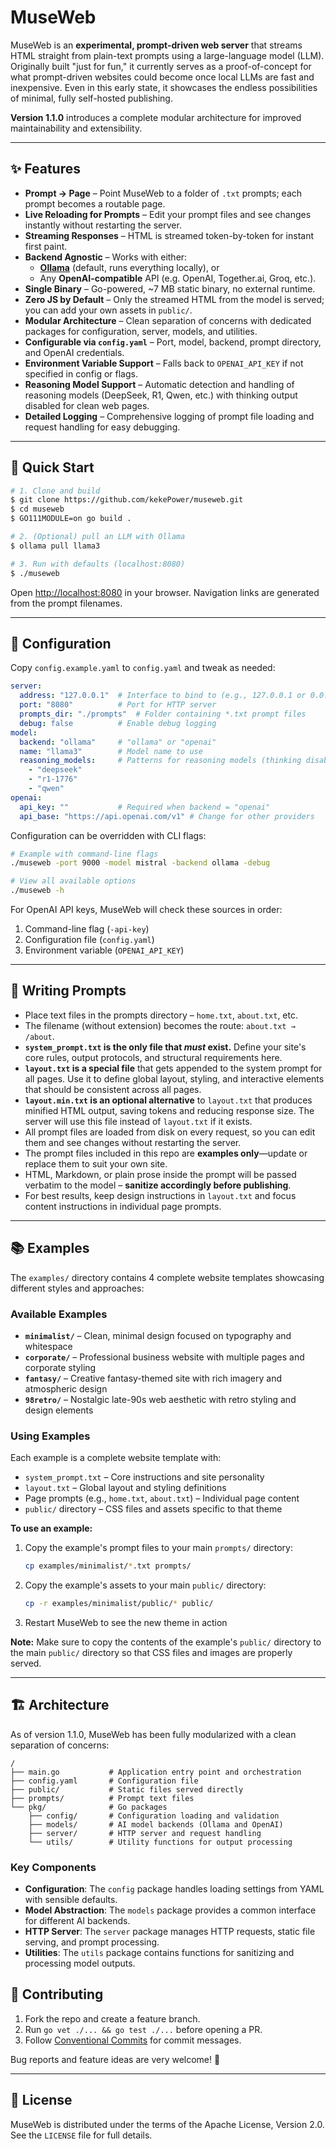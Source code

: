 # MuseWeb

MuseWeb is an **experimental, prompt-driven web server** that streams HTML straight from plain-text prompts using a large-language model (LLM). Originally built "just for fun," it currently serves as a proof-of-concept for what prompt-driven websites could become once local LLMs are fast and inexpensive. Even in this early state, it showcases the endless possibilities of minimal, fully self-hosted publishing.

**Version 1.1.0** introduces a complete modular architecture for improved maintainability and extensibility.

---

## ✨ Features

* **Prompt → Page** – Point MuseWeb to a folder of `.txt` prompts; each prompt becomes a routable page.
* **Live Reloading for Prompts** – Edit your prompt files and see changes instantly without restarting the server.
* **Streaming Responses** – HTML is streamed token-by-token for instant first paint.
* **Backend Agnostic** – Works with either:
  * **[Ollama](https://ollama.ai/)** (default, runs everything locally), or
  * Any **OpenAI-compatible** API (e.g. OpenAI, Together.ai, Groq, etc.).
* **Single Binary** – Go-powered, ~7 MB static binary, no external runtime.
* **Zero JS by Default** – Only the streamed HTML from the model is served; you can add your own assets in `public/`.
* **Modular Architecture** – Clean separation of concerns with dedicated packages for configuration, server, models, and utilities.
* **Configurable via `config.yaml`** – Port, model, backend, prompt directory, and OpenAI credentials.
* **Environment Variable Support** – Falls back to `OPENAI_API_KEY` if not specified in config or flags.
* **Reasoning Model Support** – Automatic detection and handling of reasoning models (DeepSeek, R1, Qwen, etc.) with thinking output disabled for clean web pages.
* **Detailed Logging** – Comprehensive logging of prompt file loading and request handling for easy debugging.

---

## 🚀 Quick Start

```bash
# 1. Clone and build
$ git clone https://github.com/kekePower/museweb.git
$ cd museweb
$ GO111MODULE=on go build .

# 2. (Optional) pull an LLM with Ollama
$ ollama pull llama3

# 3. Run with defaults (localhost:8080)
$ ./museweb
```

Open <http://localhost:8080> in your browser. Navigation links are generated from the prompt filenames.

---

## 🔧 Configuration

Copy `config.example.yaml` to `config.yaml` and tweak as needed:

```yaml
server:
  address: "127.0.0.1"  # Interface to bind to (e.g., 127.0.0.1 or 0.0.0.0)
  port: "8080"          # Port for HTTP server
  prompts_dir: "./prompts"  # Folder containing *.txt prompt files
  debug: false          # Enable debug logging
model:
  backend: "ollama"     # "ollama" or "openai"
  name: "llama3"        # Model name to use
  reasoning_models:     # Patterns for reasoning models (thinking disabled automatically)
    - "deepseek"
    - "r1-1776"
    - "qwen"
openai:
  api_key: ""           # Required when backend = "openai"
  api_base: "https://api.openai.com/v1" # Change for other providers
```

Configuration can be overridden with CLI flags:

```bash
# Example with command-line flags
./museweb -port 9000 -model mistral -backend ollama -debug

# View all available options
./museweb -h
```

For OpenAI API keys, MuseWeb will check these sources in order:
1. Command-line flag (`-api-key`)
2. Configuration file (`config.yaml`)
3. Environment variable (`OPENAI_API_KEY`)

---

## 📝 Writing Prompts

* Place text files in the prompts directory – `home.txt`, `about.txt`, etc.
* The filename (without extension) becomes the route: `about.txt → /about`.
* **`system_prompt.txt` is the only file that *must* exist.** Define your site's core rules, output protocols, and structural requirements here.
* **`layout.txt` is a special file** that gets appended to the system prompt for all pages. Use it to define global layout, styling, and interactive elements that should be consistent across all pages.
* **`layout.min.txt` is an optional alternative** to `layout.txt` that produces minified HTML output, saving tokens and reducing response size. The server will use this file instead of `layout.txt` if it exists.
* All prompt files are loaded from disk on every request, so you can edit them and see changes without restarting the server.
* The prompt files included in this repo are **examples only**—update or replace them to suit your own site.
* HTML, Markdown, or plain prose inside the prompt will be passed verbatim to the model – **sanitize accordingly before publishing**.
* For best results, keep design instructions in `layout.txt` and focus content instructions in individual page prompts.

---

## 📚 Examples

The `examples/` directory contains 4 complete website templates showcasing different styles and approaches:

### Available Examples

* **`minimalist/`** – Clean, minimal design focused on typography and whitespace
* **`corporate/`** – Professional business website with multiple pages and corporate styling  
* **`fantasy/`** – Creative fantasy-themed site with rich imagery and atmospheric design
* **`98retro/`** – Nostalgic late-90s web aesthetic with retro styling and design elements

### Using Examples

Each example is a complete website template with:
- `system_prompt.txt` – Core instructions and site personality
- `layout.txt` – Global layout and styling definitions
- Page prompts (e.g., `home.txt`, `about.txt`) – Individual page content
- `public/` directory – CSS files and assets specific to that theme

**To use an example:**

1. Copy the example's prompt files to your main `prompts/` directory:
   ```bash
   cp examples/minimalist/*.txt prompts/
   ```

2. Copy the example's assets to your main `public/` directory:
   ```bash
   cp -r examples/minimalist/public/* public/
   ```

3. Restart MuseWeb to see the new theme in action

**Note:** Make sure to copy the contents of the example's `public/` directory to the main `public/` directory so that CSS files and images are properly served.

---

## 🏗️ Architecture

As of version 1.1.0, MuseWeb has been fully modularized with a clean separation of concerns:

```
/
├── main.go           # Application entry point and orchestration
├── config.yaml       # Configuration file
├── public/           # Static files served directly
├── prompts/          # Prompt text files
└── pkg/              # Go packages
    ├── config/       # Configuration loading and validation
    ├── models/       # AI model backends (Ollama and OpenAI)
    ├── server/       # HTTP server and request handling
    └── utils/        # Utility functions for output processing
```

### Key Components

* **Configuration**: The `config` package handles loading settings from YAML with sensible defaults.
* **Model Abstraction**: The `models` package provides a common interface for different AI backends.
* **HTTP Server**: The `server` package manages HTTP requests, static file serving, and prompt processing.
* **Utilities**: The `utils` package contains functions for sanitizing and processing model outputs.

## 🤝 Contributing

1. Fork the repo and create a feature branch.
2. Run `go vet ./... && go test ./...` before opening a PR.
3. Follow [Conventional Commits](https://www.conventionalcommits.org/) for commit messages.

Bug reports and feature ideas are very welcome! 🙏

---

## 📜 License

MuseWeb is distributed under the terms of the Apache License, Version 2.0. See the `LICENSE` file for full details.
